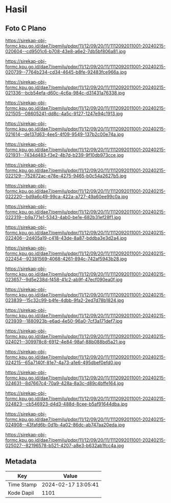 # Hasil

## Foto C Plano

https://sirekap-obj-formc.kpu.go.id/dae7/pemilu/pdpr/11/12/09/20/11/1112092011001-20240215-020604--cd9501c6-b708-43e8-a6e2-7db5bf806a81.jpg

https://sirekap-obj-formc.kpu.go.id/dae7/pemilu/pdpr/11/12/09/20/11/1112092011001-20240215-020739--7764b234-cd34-4645-b8fe-92483fce966a.jpg

https://sirekap-obj-formc.kpu.go.id/dae7/pemilu/pdpr/11/12/09/20/11/1112092011001-20240215-021336--bcb54efa-d60c-4c6a-984c-d31431a76338.jpg

https://sirekap-obj-formc.kpu.go.id/dae7/pemilu/pdpr/11/12/09/20/11/1112092011001-20240215-021505--08605241-dd8c-4a5c-9127-1247e94c1913.jpg

https://sirekap-obj-formc.kpu.go.id/dae7/pemilu/pdpr/11/12/09/20/11/1112092011001-20240215-021614--de137d63-4ee5-4f09-9549-137b2c00e74a.jpg

https://sirekap-obj-formc.kpu.go.id/dae7/pemilu/pdpr/11/12/09/20/11/1112092011001-20240215-021931--7434d483-f3e2-4b7d-b239-9f10db973cce.jpg

https://sirekap-obj-formc.kpu.go.id/dae7/pemilu/pdpr/11/12/09/20/11/1112092011001-20240215-022129--752872ac-e78e-4275-9465-b0c54a2627b5.jpg

https://sirekap-obj-formc.kpu.go.id/dae7/pemilu/pdpr/11/12/09/20/11/1112092011001-20240215-022220--bd9a6c49-99ca-422a-a727-49a60ee99c0a.jpg

https://sirekap-obj-formc.kpu.go.id/dae7/pemilu/pdpr/11/12/09/20/11/1112092011001-20240215-022319--b9a771e1-5343-4ab0-be1e-682b31ef28f1.jpg

https://sirekap-obj-formc.kpu.go.id/dae7/pemilu/pdpr/11/12/09/20/11/1112092011001-20240215-022406--2d405a19-c418-43de-8a87-bddba3e3d2a4.jpg

https://sirekap-obj-formc.kpu.go.id/dae7/pemilu/pdpr/11/12/09/20/11/1112092011001-20240215-022454--92381569-4068-4261-894c-742af5943b28.jpg

https://sirekap-obj-formc.kpu.go.id/dae7/pemilu/pdpr/11/12/09/20/11/1112092011001-20240215-023657--9d5e238d-f458-41c2-ab9f-47ecf090ea0f.jpg

https://sirekap-obj-formc.kpu.go.id/dae7/pemilu/pdpr/11/12/09/20/11/1112092011001-20240215-023839--15c32c99-b4fe-4dbb-9fa2-2ed7d78b1824.jpg

https://sirekap-obj-formc.kpu.go.id/dae7/pemilu/pdpr/11/12/09/20/11/1112092011001-20240215-023939--1880923b-e6ad-4e50-96a0-7cf3a171def7.jpg

https://sirekap-obj-formc.kpu.go.id/dae7/pemilu/pdpr/11/12/09/20/11/1112092011001-20240215-024021--309978c8-6912-4e84-98af-88b088bd5a21.jpg

https://sirekap-obj-formc.kpu.go.id/dae7/pemilu/pdpr/11/12/09/20/11/1112092011001-20240215-024215--65a7140f-81e7-4a73-a1e6-495dbef0efd0.jpg

https://sirekap-obj-formc.kpu.go.id/dae7/pemilu/pdpr/11/12/09/20/11/1112092011001-20240215-024631--8d7667c4-70a9-428a-8a3c-d89c4bffe164.jpg

https://sirekap-obj-formc.kpu.go.id/dae7/pemilu/pdpr/11/12/09/20/11/1112092011001-20240215-024823--cb546923-d4d3-488d-8cee-b5af91644dba.jpg

https://sirekap-obj-formc.kpu.go.id/dae7/pemilu/pdpr/11/12/09/20/11/1112092011001-20240215-024908--43fafd6b-0d1b-4a02-86dc-ab747aa20eda.jpg

https://sirekap-obj-formc.kpu.go.id/dae7/pemilu/pdpr/11/12/09/20/11/1112092011001-20240215-025027--82196578-b521-4207-a8e3-b632ab1fcc4a.jpg


## Metadata

| Key        | Value               |
| ---------- | ------------------- |
| Time Stamp | 2024-02-17 13:05:41 |
| Kode Dapil | 1101                |



